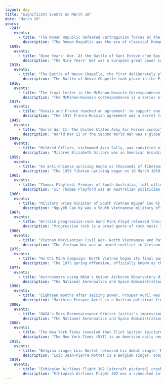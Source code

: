 ```yaml
---
layout: day
title: "Significant Events on March 10"
date: "March 10"
years:
  -241:
    events:
      - title: "The Roman Republic defeated Carthaginian forces at the Battle of the Aegates, off the western coast of Sicily, in the final battle of the First Punic War."
        description: "The Roman Republic was the era of classical Roman civilisation beginning with the overthrow of the Roman Kingdom and ending in 27 BC with the establishment of the Roman Empire following the War of Actium. During this period, Rome's control expanded from the city's immediate surroundings to hegemony over the entire Mediterranean world."
  1695:
    events:
      - title: "Nine Years' War- At the Battle of Sant Esteve d'en Bas, Catalan miquelets attacked a column of French regular infantry and caused them to surrender."
        description: "The Nine Years' War was a European great power conflict from 1688 to 1697 between France and the Grand Alliance. Although largely concentrated in Europe, fighting spread to colonial possessions in the Americas, India, and West Africa. Related conflicts include the Williamite war in Ireland, and King William's War in North America."
  1915:
    events:
      - title: "The Battle of Neuve Chapelle, the first deliberately planned British offensive of the First World War, began."
        description: "The Battle of Neuve Chapelle took place in the First World War in the Artois region of France. The attack was intended to cause a rupture in the German lines, which would then be exploited with a rush to the Aubers Ridge and possibly Lille. A French assault at Vimy Ridge on the Artois plateau was also planned to threaten the road, rail and canal junctions at La Bassée from the south as the British attacked from the north. The British attackers broke through German defences in a salient at the village of Neuve-Chapelle but the success could not be exploited."
  1916:
    events:
      - title: "The final letter in the McMahon–Hussein Correspondence was written, agreeing that Britain would recognise Arab independence in return for the Sharif of Mecca launching a revolt against the Ottoman Empire."
        description: "The McMahon–Hussein correspondence is a series of letters that were exchanged during World War I, in which the government of the United Kingdom agreed to recognize Arab independence in a large region after the war in exchange for the Sharif of Mecca launching the Arab Revolt against the Ottoman Empire. The correspondence had a significant influence on Middle Eastern history during and after the war; a dispute over Palestine continued thereafter."
  1917:
    events:
      - title: "Russia and France reached an agreement' to support one another's territorial ambitions for Europe in the aftermath of World War I."
        description: "The 1917 Franco-Russian agreement was a secret treaty between the French Third Republic and the Russian Empire to support one another's territorial claims in settlement following the First World War. Under the agreement France recognised Russia's claim to any portions of Poland that she could occupy, and Russia supported France's claim for the return of Alsace–Lorraine from Germany and right to occupy other parts of Germany in the post-war period."
  1945:
    events:
      - title: "World War II- The United States Army Air Forces conducted a firebombing raid on Tokyo that killed at least 90,000 people."
        description: "World War II or the Second World War was a global conflict between two coalitions- the Allies and the Axis powers. Nearly all of the world's countries participated, with many nations mobilising all resources in pursuit of total war. Tanks and aircraft played major roles, enabling the strategic bombing of cities and delivery of the first and only nuclear weapons ever used in war. World War II was the deadliest conflict in history, resulting in 70 to 85 million deaths, more than half of which were civilians. Millions died in genocides, including the Holocaust, and by massacres, starvation, and disease. After the Allied victory, Germany, Austria, Japan, and Korea were occupied, and German and Japanese leaders were tried for war crimes."
  1949:
    events:
      - title: "Mildred Gillars, nicknamed Axis Sally, was convicted of treason for working with the Nazis as a broadcaster."
        description: "Mildred Elizabeth Gillars was an American broadcaster employed by Nazi Germany to disseminate Axis propaganda during World War II. Following her capture in post-war Berlin, Gillars became the first woman to be convicted of treason against the United States. In March 1949, she was sentenced to ten to thirty years' imprisonment. Gillars was paroled in 1961. Along with Rita Zucca she was nicknamed 'Axis Sally'."
  1959:
    events:
      - title: "An anti-Chinese uprising began as thousands of Tibetans surrounded the Potala Palace in Lhasa to prevent the Dalai Lama from leaving or being removed by the Chinese army."
        description: "The 1959 Tibetan uprising began on 10 March 1959, when a revolt erupted in Lhasa, the capital of Tibet, which had been under the effective control of the People's Republic of China (PRC) since the Seventeen Point Agreement was reached in 1951. The initial uprising occurred amid general Chinese-Tibetan tensions and a context of confusion, because Tibetan protesters feared that the Chinese government might arrest the 14th Dalai Lama. The protests were also fueled by anti-Chinese sentiment and separatism. At first, the uprising mostly consisted of peaceful protests, but clashes quickly erupted and the Chinese People's Liberation Army (PLA) eventually used force to quell the protests. Some of the protesters had captured arms. The last stages of the uprising included heavy fighting, with high civilian and military losses. The 14th Dalai Lama escaped from Lhasa, while the city was fully retaken by Chinese security forces on 23 March 1959. Thousands of Tibetans were killed during the 1959 uprising, but the exact number of deaths is disputed."
  1965:
    events:
      - title: "Thomas Playford, Premier of South Australia, left office after 27 years, the longest term of any democratically elected leader in the history of Australia."
        description: "Sir Thomas Playford was an Australian politician from the state of South Australia. He served as Premier of South Australia and leader of the Liberal and Country League (LCL) from 5 November 1938 to 10 March 1965. Though controversial, it was the longest term of any elected government leader in Australian history. His tenure as premier was marked by a period of population and economic growth unmatched by any other Australian state. He was known for his parochial style in pushing South Australia's interests, and was known for his ability to secure a disproportionate share of federal funding for the state as well as his shameless haranguing of federal leaders. His string of election wins was supported by a system of malapportionment later dubbed the 'Playmander'."
  1966:
    events:
      - title: "Military prime minister of South Vietnam Nguyễn Cao Kỳ sacked rival General Nguyễn Chánh Thi, precipitating large-scale civil and military dissension in parts of the nation."
        description: "Nguyễn Cao Kỳ was a South Vietnamese military officer and politician who served as the chief of the Republic of Vietnam Air Force in the 1960s, before leading the nation as the prime minister of South Vietnam in a military junta from 1965 to 1967. Then, until his retirement from politics in 1971, he served as vice president to bitter rival General Nguyễn Văn Thiệu, in a nominally civilian administration."
  1967:
    events:
      - title: "British progressive-rock band Pink Floyd released their first single, 'Arnold Layne'."
        description: "Progressive rock is a broad genre of rock music that primarily developed in the United Kingdom through the mid- to late 1960s, peaking in the early-to-mid 1970s. Initially termed 'progressive pop', the style was an emergence of psychedelic bands who abandoned standard pop traditions in favour of instrumentation and compositional techniques more frequently associated with jazz, folk, or classical music. Additional elements contributed to its 'progressive' label- lyrics were more poetic, technology was harnessed for new sounds, music approached the condition of 'art', and the studio, rather than the stage, became the focus of musical activity, which often involved creating music for listening rather than dancing."
  1968:
    events:
      - title: "Vietnam War/Laotian Civil War- North Vietnamese and Pathet Lao forces overwhelmed the American, Laotian, Thai, and Hmong defenders of Lima Site 85."
        description: "The Vietnam War was an armed conflict in Vietnam, Laos, and Cambodia fought between North Vietnam and South Vietnam and their allies. North Vietnam was supported by the Soviet Union and China, while South Vietnam was supported by the United States and other anti-communist nations. The conflict was the second of the Indochina Wars and a major proxy war of the Cold War between the Soviet Union and US. Direct US military involvement greatly escalated from 1965 until its withdrawal in 1973. The fighting spilled over into the Laotian and Cambodian Civil Wars, which ended with all three countries becoming communist in 1975."
  1975:
    events:
      - title: "Ho Chi Minh Campaign- North Vietnam began its final push for victory over South Vietnam with an attack on Ban Me Thuot."
        description: "The 1975 spring offensive, officially known as the general offensive and uprising of spring 1975, was the final North Vietnamese campaign in the Vietnam War that led to the capitulation of Republic of Vietnam. After the initial success capturing Phước Long Province, the North Vietnamese leadership increased the scope of the People's Army of Vietnam's (PAVN) offensive and captured and held the key Central Highlands city of Buôn Ma Thuột between 10 and 18 March. These operations were intended to be preparatory to launching a general offensive in 1976."
  1977:
    events:
      - title: "Astronomers using NASA's Kuiper Airborne Observatory discovered a faint ring system around Uranus."
        description: "The National Aeronautics and Space Administration is an independent agency of the US federal government responsible for the United States' civil space program, aeronautics research and space research. Established in 1958, it succeeded the National Advisory Committee for Aeronautics (NACA) to give the US space development effort a distinct civilian orientation, emphasizing peaceful applications in space science. It has since led most of America's space exploration programs, including Project Mercury, Project Gemini, the 1968–1972 Apollo Moon landing missions, the Skylab space station, and the Space Shuttle. Currently, NASA supports the International Space Station (ISS) along with the Commercial Crew Program, and oversees the development of the Orion spacecraft and the Space Launch System for the lunar Artemis program."
  1990:
    events:
      - title: "Eighteen months after seizing power, Prosper Avril was ousted as the military head of state of Haiti."
        description: "Matthieu Prosper Avril is a Haitian political figure who was President of Haiti from 1988 to 1990. A trusted member of François Duvalier's Presidential Guard and adviser to Jean-Claude Duvalier, Lt. Gen. Avril led the September 1988 Haitian coup d'état against a transition military government installed after Jean-Claude Duvalier's 1986 overthrow. He was President until March 1990, in a period which according to Amnesty International was 'marred by serious human rights violations'. He was arrested in 2001, but released in March 2004 after the 2004 Haitian coup d'état overthrew Jean-Bertrand Aristide."
  2006:
    events:
      - title: "NASA's Mars Reconnaissance Orbiter (artist's impression pictured) reached and entered orbit around Mars."
        description: "The National Aeronautics and Space Administration is an independent agency of the US federal government responsible for the United States' civil space program, aeronautics research and space research. Established in 1958, it succeeded the National Advisory Committee for Aeronautics (NACA) to give the US space development effort a distinct civilian orientation, emphasizing peaceful applications in space science. It has since led most of America's space exploration programs, including Project Mercury, Project Gemini, the 1968–1972 Apollo Moon landing missions, the Skylab space station, and the Space Shuttle. Currently, NASA supports the International Space Station (ISS) along with the Commercial Crew Program, and oversees the development of the Orion spacecraft and the Space Launch System for the lunar Artemis program."
  2008:
    events:
      - title: "The New York Times revealed that Eliot Spitzer (pictured), Governor of New York, had patronized a prostitution ring."
        description: "The New York Times (NYT) is an American daily newspaper based in New York City. The New York Times covers domestic, national, and international news, and publishes opinion pieces, investigative reports, and reviews. As one of the longest-running newspapers in the United States, the Times serves as one of the country's newspapers of record. As of 2023, The New York Times had 9.13 million total and 8.83 million online subscribers, both by significant margins the highest numbers for any newspaper in the United States; the total also included 296,330 print subscribers, making the Times the second-largest newspaper by print circulation in the United States, following The Wall Street Journal, also based in New York City. The New York Times is published by the New York Times Company; since 1896, the company has been chaired by the Ochs-Sulzberger family, whose current chairman and the paper's publisher is A. G. Sulzberger. The Times is headquartered at The New York Times Building in Midtown Manhattan."
  2015:
    events:
      - title: "Belgian singer Loïc Nottet released his debut single 'Rhythm Inside' which peaked at number one in Flanders and Wallonia."
        description: "Loïc Jean-Pierre Nottet is a Belgian singer, songwriter and dancer. He began his career as a singer in the third season of The Voice Belgique in 2014 and represented Belgium in the Eurovision Song Contest 2015, where he placed fourth with his song 'Rhythm Inside'."
  2019:
    events:
      - title: "Ethiopian Airlines Flight 302 (aircraft pictured) crashed shortly after take-off from Addis Ababa, with the deaths of all 157 people on board."
        description: "Ethiopian Airlines Flight 302 was a scheduled international passenger flight from Bole International Airport in Addis Ababa, Ethiopia, to Jomo Kenyatta International Airport in Nairobi, Kenya. On 10 March 2019, the Boeing 737 MAX 8 aircraft which operated the flight crashed near the town of Bishoftu six minutes after takeoff. All 149 passengers and 8 crew members on board died."
---
```


